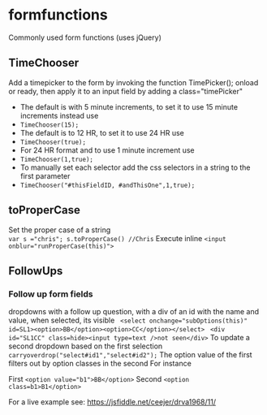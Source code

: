 # formfunctions
Commonly used form functions (uses jQuery)
## TimeChooser
Add a timepicker to the form by invoking the function TimePicker(); onload or ready, then apply it to an input field by adding a class="timePicker"<br>
* The default is with 5 minute increments, to set it to use 15 minute increments instead use 
 * `TimeChooser(15);`
* The default is to 12 HR, to set it to use 24 HR use 
 * `TimeChooser(true);`
* For 24 HR format and to use 1 minute increment use 
 * `TimeChooser(1,true);`
* To manually set each selector add the css selectors in a string to the first parameter 
 * `TimeChooser("#thisFieldID, #andThisOne",1,true);`
## toProperCase
Set the proper case of a string<br>
`var s ="chris"; s.toProperCase() //Chris`
Execute inline
`<input onblur="runProperCase(this)">`
## FollowUps
### Follow up form fields
dropdowns with a follow up question, with a div of an id with the name and value, when selected, its visible
 ` <select onchange="subOptions(this)" id=SL1><option>BB</option><option>CC</option></select>`
 ` <div id="SL1CC" class=hide><input type=text />not seen</div>`
To update a second dropdown based on the first selection 
 ` carryoverdrop("select#id1","select#id2");`
 The option value of the first filters out by option classes in the second
 For instance 
 
 First  `<option value="b1">BB</option>`
 Second `<option class=b1>B1</option>`

For a live example see: https://jsfiddle.net/ceejer/drva1968/11/
